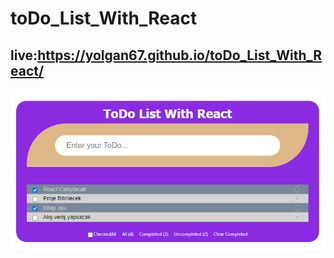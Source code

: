 # toDo_List_With_React

## live:https://yolgan67.github.io/toDo_List_With_React/
![toDo_List](./public/toDoList.png)

